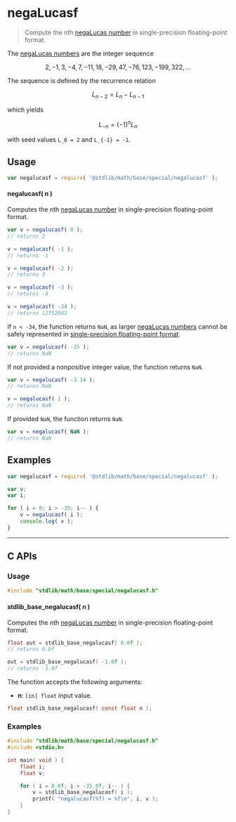 <!--

@license Apache-2.0

Copyright (c) 2024 The Stdlib Authors.

Licensed under the Apache License, Version 2.0 (the "License");
you may not use this file except in compliance with the License.
You may obtain a copy of the License at

   http://www.apache.org/licenses/LICENSE-2.0

Unless required by applicable law or agreed to in writing, software
distributed under the License is distributed on an "AS IS" BASIS,
WITHOUT WARRANTIES OR CONDITIONS OF ANY KIND, either express or implied.
See the License for the specific language governing permissions and
limitations under the License.

-->

# negaLucasf

> Compute the nth [negaLucas number][lucas-number] in single-precision floating-point format.

<section class="intro">

The [negaLucas numbers][lucas-number] are the integer sequence

<!-- <equation class="equation" label="eq:negalucasf_sequence" align="center" raw="2, -1, 3, -4, 7, -11, 18, -29, 47, -76, 123, -199, 322, \ldots" alt="NegaLucas sequence"> -->

```math
2, -1, 3, -4, 7, -11, 18, -29, 47, -76, 123, -199, 322, \ldots
```

<!-- <div class="equation" align="center" data-raw-text="2, -1, 3, -4, 7, -11, 18, -29, 47, -76, 123, -199, 322, \ldots" data-equation="eq:negalucasf_sequence">
    <img src="https://cdn.jsdelivr.net/gh/stdlib-js/stdlib@bb29798906e119fcb2af99e94b60407a270c9b32/lib/node_modules/@stdlib/math/base/special/negalucasf/docs/img/equation_negalucas_sequence.svg" alt="NegaLucas sequence">
    <br>
</div> -->

<!-- </equation> -->

The sequence is defined by the recurrence relation

<!-- <equation class="equation" label="eq:negalucasf_recurrence_relation" align="center" raw="L_{n-2} = L_{n} - L_{n-1}" alt="NegaLucas sequence recurrence relation"> -->

```math
L_{n-2} = L_{n} - L_{n-1}
```

<!-- <div class="equation" align="center" data-raw-text="L_{n-2} = L_{n} - L_{n-1}" data-equation="eq:negalucasf_recurrence_relation">
    <img src="https://cdn.jsdelivr.net/gh/stdlib-js/stdlib@bb29798906e119fcb2af99e94b60407a270c9b32/lib/node_modules/@stdlib/math/base/special/negalucasf/docs/img/equation_negalucas_recurrence_relation.svg" alt="NegaLucas sequence recurrence relation">
    <br>
</div> -->

<!-- </equation> -->

which yields

<!-- <equation class="equation" label="eq:negalucasf_lucas" align="center" raw="L_{-n} = (-1)^{n} L_n" alt="NegaLucas relationship to Lucas numbers"> -->

```math
L_{-n} = (-1)^{n} L_n
```

<!-- <div class="equation" align="center" data-raw-text="L_{-n} = (-1)^{n} L_n" data-equation="eq:negalucasf_lucas">
    <img src="https://cdn.jsdelivr.net/gh/stdlib-js/stdlib@bb29798906e119fcb2af99e94b60407a270c9b32/lib/node_modules/@stdlib/math/base/special/negalucasf/docs/img/equation_negalucas_lucas.svg" alt="NegaLucas relationship to Lucas numbers">
    <br>
</div> -->

<!-- </equation> -->

with seed values `L_0 = 2` and `L_{-1} = -1`.

</section>

<!-- /.intro -->

<section class="usage">

## Usage

```javascript
var negalucasf = require( '@stdlib/math/base/special/negalucasf' );
```

#### negalucasf( n )

Computes the nth [negaLucas number][lucas-number] in single-precision floating-point format.

```javascript
var v = negalucasf( 0 );
// returns 2

v = negalucasf( -1 );
// returns -1

v = negalucasf( -2 );
// returns 3

v = negalucasf( -3 );
// returns -4

v = negalucasf( -34 );
// returns 12752043
```

If `n < -34`, the function returns `NaN`, as larger [negaLucas numbers][lucas-number] cannot be safely represented in [single-precision floating-point format][ieee754].

```javascript
var v = negalucasf( -35 );
// returns NaN
```

If not provided a nonpositive integer value, the function returns `NaN`.

```javascript
var v = negalucasf( -3.14 );
// returns NaN

v = negalucasf( 1 );
// returns NaN
```

If provided `NaN`, the function returns `NaN`.

```javascript
var v = negalucasf( NaN );
// returns NaN
```

</section>

<!-- /.usage -->

<section class="notes">

</section>

<!-- /.notes -->

<section class="examples">

## Examples

<!-- eslint no-undef: "error" -->

```javascript
var negalucasf = require( '@stdlib/math/base/special/negalucasf' );

var v;
var i;

for ( i = 0; i > -35; i-- ) {
    v = negalucasf( i );
    console.log( v );
}
```

</section>

<!-- /.examples -->

<!-- C interface documentation. -->

* * *

<section class="c">

## C APIs

<!-- Section to include introductory text. Make sure to keep an empty line after the intro `section` element and another before the `/section` close. -->

<section class="intro">

</section>

<!-- /.intro -->

<!-- C usage documentation. -->

<section class="usage">

### Usage

```c
#include "stdlib/math/base/special/negalucasf.h"
```

#### stdlib_base_negalucasf( n )

Computes the nth [negaLucas number][lucas-number] in single-precision floating-point format.

```c
float out = stdlib_base_negalucasf( 0.0f );
// returns 0.0f

out = stdlib_base_negalucasf( -1.0f );
// returns -1.0f
```

The function accepts the following arguments:

-   **n**: `[in] float` input value.

```c
float stdlib_base_negalucasf( const float n );
```

</section>

<!-- /.usage -->

<!-- C API usage notes. Make sure to keep an empty line after the `section` element and another before the `/section` close. -->

<section class="notes">

</section>

<!-- /.notes -->

<!-- C API usage examples. -->

<section class="examples">

### Examples

```c
#include "stdlib/math/base/special/negalucasf.h"
#include <stdio.h>

int main( void ) {
    float i;
    float v;

    for ( i = 0.0f; i > -35.0f; i-- ) {
        v = stdlib_base_negalucasf( i );
        printf( "negalucasf(%f) = %f\n", i, v );
    }
}
```

</section>

<!-- /.examples -->

</section>

<!-- /.c -->

<!-- Section for related `stdlib` packages. Do not manually edit this section, as it is automatically populated. -->

<section class="related">

</section>

<!-- /.related -->

<!-- Section for all links. Make sure to keep an empty line after the `section` element and another before the `/section` close. -->

<section class="links">

[lucas-number]: https://en.wikipedia.org/wiki/Lucas_number

[ieee754]: https://en.wikipedia.org/wiki/IEEE_754-1985

<!-- <related-links> -->

<!-- </related-links> -->

</section>

<!-- /.links -->
